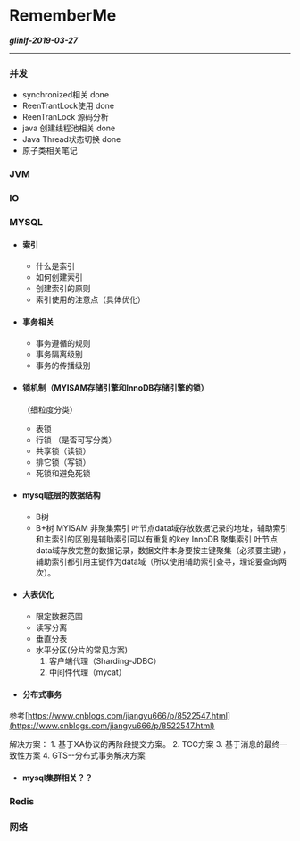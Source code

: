 # RememberMe

***glinlf-2019-03-27***
***

### 并发
- synchronized相关  done
- ReenTrantLock使用 done
- ReenTranLock 源码分析 
- java 创建线程池相关  done
- Java Thread状态切换 done
- 原子类相关笔记 

### JVM 

### IO

### MYSQL


- #### 索引
    - 什么是索引
    - 如何创建索引
    - 创建索引的原则
    - 索引使用的注意点（具体优化）
- #### 事务相关

    - 事务遵循的规则
    - 事务隔离级别
    - 事务的传播级别
    
- #### 锁机制（MYISAM存储引擎和InnoDB存储引擎的锁）
    （细粒度分类）
    - 表锁
    - 行锁
    （是否可写分类）
    - 共享锁（读锁）
    - 排它锁（写锁）
    - 死锁和避免死锁
- #### mysql底层的数据结构
    - B树
    - B+树
        MYISAM 非聚集索引 叶节点data域存放数据记录的地址，辅助索引和主索引的区别是辅助索引可以有重复的key
        InnoDB 聚集索引 叶节点data域存放完整的数据记录，数据文件本身要按主键聚集（必须要主键），辅助索引都引用主键作为data域（所以使用辅助索引查寻，理论要查询两次）。
- #### 大表优化
    - 限定数据范围
    - 读写分离
    - 垂直分表
    - 水平分区(分片的常见方案)
        1. 客户端代理（Sharding-JDBC）
        2. 中间件代理（mycat）
- #### 分布式事务
参考[https://www.cnblogs.com/jiangyu666/p/8522547.html](https://www.cnblogs.com/jiangyu666/p/8522547.html)

   解决方案：
    1. 基于XA协议的两阶段提交方案。
    2. TCC方案
    3. 基于消息的最终一致性方案
    4. GTS--分布式事务解决方案
- #### mysql集群相关？？

### Redis



### 网络